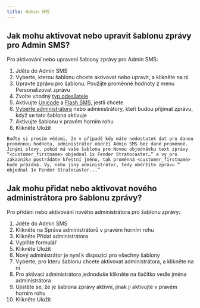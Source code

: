 ```yaml
---
title: Admin SMS
---
```


## Jak mohu aktivovat nebo upravit šablonu zprávy pro Admin SMS?
Pro aktivování nebo upravení šablony zprávy pro Admin SMS:
1.	Jděte do Admin SMS
2.	Vyberte, kterou šablonu chcete aktivovat nebo upravit, a klikněte na ni
3.	Upravte zprávu pro šablonu. Použijte proměnné hodnoty z menu Personalizovat zprávu
4.	Zvolte vhodný [typ odesílatele](sender-type.md#co-je-typ-odesílatele-a-jak-ho-můžu-použít)
5.	Aktivujte [Unicode](unicode.md#co-je-to-unicode) a [Flash SMS,](flash-sms.md#co-je-to-flash-sms) jestli chcete
6.	[Vyberte administrátora](admin-sms.md#jak-mohu-přidat-nebo-aktivovat-nového-administrátora-pro-šablonu-zprávy) nebo administrátory, kteří budou přijímat zprávu, když se tato šablona aktivuje
7.	Aktivujte šablonu v pravém horním rohu
8.	Klikněte Uložit

`Buďte si prosím vědomi, že v případě kdy máte nedostatek dat pro danou proměnnou hodnotu, administrátor obdrží Admin SMS bez dané proměnné.  Jinými slovy, pokud má vaše šablona pro Novou objednávku text zprávy “<customer_firstname> objednal 1x Fender Stratocaster…“ a vy pro zákazníka postrádáte křestní jméno, tak proměnná <customer_firstname> bude prázdná. Vy, nebo jiný administrátor, tedy obdržíte zprávu “ objednal 1x Fender Stratocaster...“`

## Jak mohu přidat nebo aktivovat nového administrátora pro šablonu zprávy?
Pro přidání nebo aktivování nového administrátora pro šablonu zprávy:
1.	Jděte do Admin SMS
2.	Klikněte na Správa administrátorů v pravém horním rohu
3.	Klikněte Přidat administrátora
4.	Vyplňte formulář
5.	Klikněte Uložit
6.	Nový administrátor je nyní k dispozici pro všechny šablony
7.	Vyberte, pro kteru šablonu chcete aktivovat administrátora, a klikněte na ni
8.	Pro aktivaci administrátora jednoduše klikněte na tlačítko vedle jména administrátora 
9.	Ujistěte se, že je šablona zprávy aktivní, jinak ji aktivujte v pravém horním rohu
10.	Klikněte Uložit

